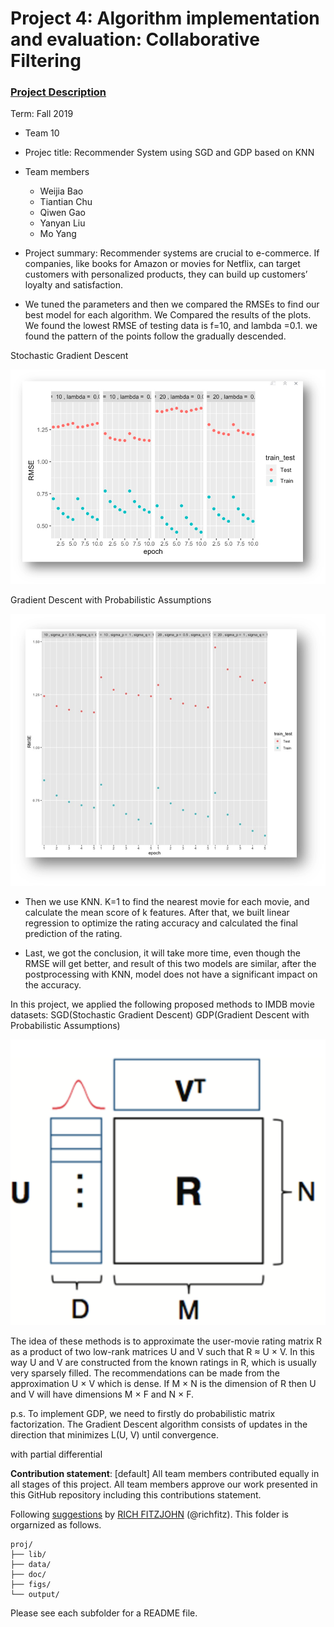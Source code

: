 # Project 4: Algorithm implementation and evaluation: Collaborative Filtering

### [Project Description](doc/project4_desc.md)

Term: Fall 2019

+ Team 10
+ Projec title: Recommender System using SGD and GDP based on KNN
+ Team members
	+ Weijia Bao
	+ Tiantian Chu
	+ Qiwen Gao
	+ Yanyan Liu
	+ Mo Yang
+ Project summary: Recommender systems are crucial to e-commerce. If companies, like books for Amazon or movies for Netflix, can target customers with personalized products, they can build up customers’ loyalty and satisfaction.

+ We tuned the parameters and then we compared the RMSEs to find our best model for each algorithm. We Compared the results of the plots. We found the lowest RMSE of testing data is f=10, and lambda =0.1. we found the pattern of the points follow the gradually descended.

Stochastic Gradient Descent 

![](https://github.com/TZstatsADS/fall2019-project4-sec2-grp10/blob/master/figs/Stochastic.png)

Gradient Descent with Probabilistic Assumptions

![](https://github.com/TZstatsADS/fall2019-project4-sec2-grp10/blob/master/figs/Assumptions.png)

+ Then we use KNN. K=1 to find the nearest movie for each movie, and calculate the mean score of k features. After that, we built linear regression to optimize the rating accuracy and calculated the final prediction of the rating. 

+ Last, we got the conclusion, it will take more time, even though the RMSE will get better, and result of this two models are similar, after the postprocessing with KNN, model does not have a significant impact on the accuracy.


In this project, we applied the following proposed methods to IMDB movie datasets:
SGD(Stochastic Gradient Descent)
GDP(Gradient Descent with Probabilistic Assumptions)

![](https://github.com/TZstatsADS/fall2019-project4-sec2-grp10/blob/master/figs/img1.png)

The idea of these methods is to approximate the user-movie rating matrix R as a product of two low-rank matrices U and V such that R ≈ U × V. In this way U and V are constructed from the known ratings in R, which is usually very sparsely filled. The recommendations can be made from the approximation U × V which is dense. If M × N is the dimension of R then U and V will have dimensions M × F and N × F.

p.s. To implement GDP, we need to firstly do probabilistic matrix factorization. The Gradient Descent algorithm consists of updates in the direction that minimizes L(U, V) until convergence.
 
 
with partial differential
 

**Contribution statement**: [default] All team members contributed equally in all stages of this project. All team members approve our work presented in this GitHub repository including this contributions statement. 

Following [suggestions](http://nicercode.github.io/blog/2013-04-05-projects/) by [RICH FITZJOHN](http://nicercode.github.io/about/#Team) (@richfitz). This folder is orgarnized as follows.

```
proj/
├── lib/
├── data/
├── doc/
├── figs/
└── output/
```

Please see each subfolder for a README file.
